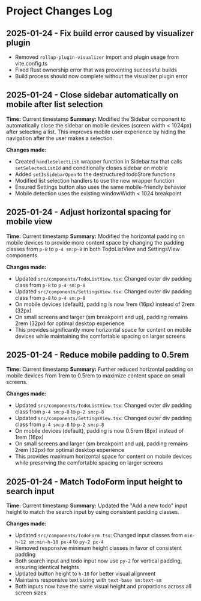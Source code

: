 # Project Changes Log

## 2025-01-24 - Fix build error caused by visualizer plugin
- Removed `rollup-plugin-visualizer` import and plugin usage from vite.config.ts
- Fixed Rust ownership error that was preventing successful builds
- Build process should now complete without the visualizer plugin error

## 2025-01-24 - Close sidebar automatically on mobile after list selection
**Time:** Current timestamp
**Summary:** Modified the Sidebar component to automatically close the sidebar on mobile devices (screen width < 1024px) after selecting a list. This improves mobile user experience by hiding the navigation after the user makes a selection.

**Changes made:**
- Created `handleSelectList` wrapper function in Sidebar.tsx that calls `setSelectedListId` and conditionally closes sidebar on mobile
- Added `setIsSidebarOpen` to the destructured todoStore functions
- Modified list selection handlers to use the new wrapper function
- Ensured Settings button also uses the same mobile-friendly behavior
- Mobile detection uses the existing windowWidth < 1024 breakpoint

## 2025-01-24 - Adjust horizontal spacing for mobile view
**Time:** Current timestamp
**Summary:** Modified the horizontal padding on mobile devices to provide more content space by changing the padding classes from `p-8` to `p-4 sm:p-8` in both TodoListView and SettingsView components.

**Changes made:**
- Updated `src/components/TodoListView.tsx`: Changed outer div padding class from `p-8` to `p-4 sm:p-8`
- Updated `src/components/SettingsView.tsx`: Changed outer div padding class from `p-8` to `p-4 sm:p-8`
- On mobile devices (default), padding is now 1rem (16px) instead of 2rem (32px)
- On small screens and larger (sm breakpoint and up), padding remains 2rem (32px) for optimal desktop experience
- This provides significantly more horizontal space for content on mobile devices while maintaining the comfortable spacing on larger screens

## 2025-01-24 - Reduce mobile padding to 0.5rem
**Time:** Current timestamp
**Summary:** Further reduced horizontal padding on mobile devices from 1rem to 0.5rem to maximize content space on small screens.

**Changes made:**
- Updated `src/components/TodoListView.tsx`: Changed outer div padding class from `p-4 sm:p-8` to `p-2 sm:p-8`
- Updated `src/components/SettingsView.tsx`: Changed outer div padding class from `p-4 sm:p-8` to `p-2 sm:p-8`
- On mobile devices (default), padding is now 0.5rem (8px) instead of 1rem (16px)
- On small screens and larger (sm breakpoint and up), padding remains 2rem (32px) for optimal desktop experience
- This provides maximum horizontal space for content on mobile devices while preserving the comfortable spacing on larger screens

## 2025-01-24 - Match TodoForm input height to search input
**Time:** Current timestamp
**Summary:** Updated the "Add a new todo" input height to match the search input by using consistent padding classes.

**Changes made:**
- Updated `src/components/TodoForm.tsx`: Changed input classes from `min-h-12 sm:min-h-10 px-4` to `py-2 px-4`
- Removed responsive minimum height classes in favor of consistent padding
- Both search input and todo input now use `py-2` for vertical padding, ensuring identical heights
- Updated button height to `h-10` for better visual alignment
- Maintains responsive text sizing with `text-base sm:text-sm`
- Both inputs now have the same visual height and proportions across all screen sizes
